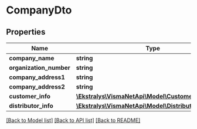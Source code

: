 # CompanyDto

## Properties
Name | Type | Description | Notes
------------ | ------------- | ------------- | -------------
**company_name** | **string** |  | [optional] 
**organization_number** | **string** |  | [optional] 
**company_address1** | **string** |  | [optional] 
**company_address2** | **string** |  | [optional] 
**customer_info** | [**\Ekstralys\VismaNetApi\Model\CustomerOfVismaDto**](CustomerOfVismaDto.md) |  | [optional] 
**distributor_info** | [**\Ekstralys\VismaNetApi\Model\DistributorDto**](DistributorDto.md) |  | [optional] 

[[Back to Model list]](../README.md#documentation-for-models) [[Back to API list]](../README.md#documentation-for-api-endpoints) [[Back to README]](../README.md)


